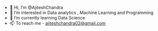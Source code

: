 - 👋 Hi, I’m @AjiteshChandra
- 👀 I’m interested in Data analytics , Machine Learning and Programming
- 🌱 I’m currently learning Data Science 
- 📫 To reach me - ajiteshchandra02@gmail.com

<!---
AjiteshChandra/AjiteshChandra is a ✨ special ✨ repository because its `README.md` (this file) appears on your GitHub profile.
You can click the Preview link to take a look at your changes.
--->
